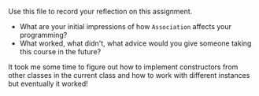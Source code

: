 Use this file to record your reflection on this assignment.

- What are your initial impressions of how `Association` affects your programming?
- What worked, what didn't, what advice would you give someone taking this course in the future?

It took me some time to figure out how to implement constructors from other classes in the current class and how to work with different instances but eventually it worked!
